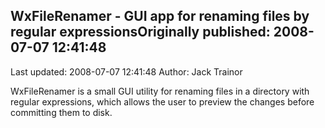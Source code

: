 ## WxFileRenamer - GUI app for renaming files by regular expressionsOriginally published: 2008-07-07 12:41:48 
Last updated: 2008-07-07 12:41:48 
Author: Jack Trainor 
 
WxFileRenamer is a small GUI utility for renaming files in a directory with regular expressions, which allows the user to preview the changes before committing them to disk.